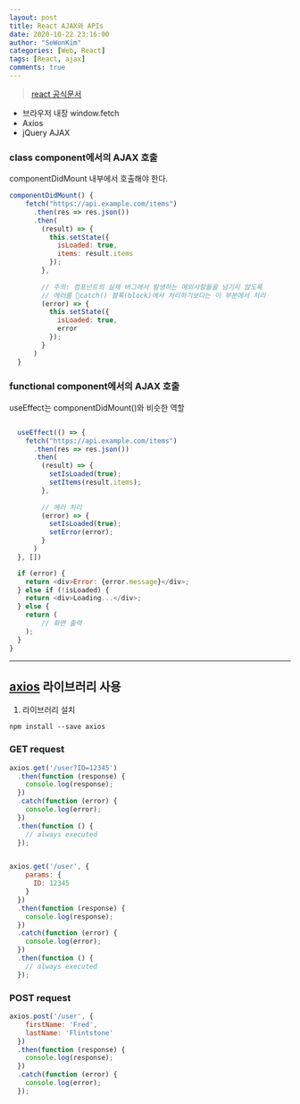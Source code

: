 ```yaml
---
layout: post
title: React AJAX와 APIs
date: 2020-10-22 23:16:00
author: "SeWonKim"
categories: [Web, React]
tags: [React, ajax]
comments: true
---
```


> [react 공식문서](https://ko.reactjs.org/docs/faq-ajax.html#how-can-i-make-an-ajax-call)

- 브라우저 내장 window.fetch
- Axios
- jQuery AJAX

### class component에서의 AJAX 호출

componentDidMount 내부에서 호출해야 한다.
```javascript
componentDidMount() {
    fetch("https://api.example.com/items")
      .then(res => res.json())
      .then(
        (result) => {
          this.setState({
            isLoaded: true,
            items: result.items
          });
        },
        
        // 주의: 컴포넌트의 실제 버그에서 발생하는 예외사항들을 넘기지 않도록 
        // 에러를 catch() 블록(block)에서 처리하기보다는 이 부분에서 처리
        (error) => {
          this.setState({
            isLoaded: true,
            error
          });
        }
      )
  }
```

### functional component에서의 AJAX 호출

useEffect는 componentDidMount()와 비슷한 역할
```javascript

  useEffect(() => {
    fetch("https://api.example.com/items")
      .then(res => res.json())
      .then(
        (result) => {
          setIsLoaded(true);
          setItems(result.items);
        },
        
        // 에러 처리
        (error) => {
          setIsLoaded(true);
          setError(error);
        }
      )
  }, [])

  if (error) {
    return <div>Error: {error.message}</div>;
  } else if (!isLoaded) {
    return <div>Loading...</div>;
  } else {
    return ( 
        // 화면 출력
    );
  }
}
```

---

## [axios](https://github.com/axios/axios) 라이브러리 사용

1. 라이브러리 설치

`npm install --save axios`


### GET request
```javascript
axios.get('/user?ID=12345')
  .then(function (response) {
    console.log(response);
  })
  .catch(function (error) {
    console.log(error);
  })
  .then(function () {
    // always executed
  });


axios.get('/user', {
    params: {
      ID: 12345
    }
  })
  .then(function (response) {
    console.log(response);
  })
  .catch(function (error) {
    console.log(error);
  })
  .then(function () {
    // always executed
  });  
```

### POST request
```javascript
axios.post('/user', {
    firstName: 'Fred',
    lastName: 'Flintstone'
  })
  .then(function (response) {
    console.log(response);
  })
  .catch(function (error) {
    console.log(error);
  });
```
